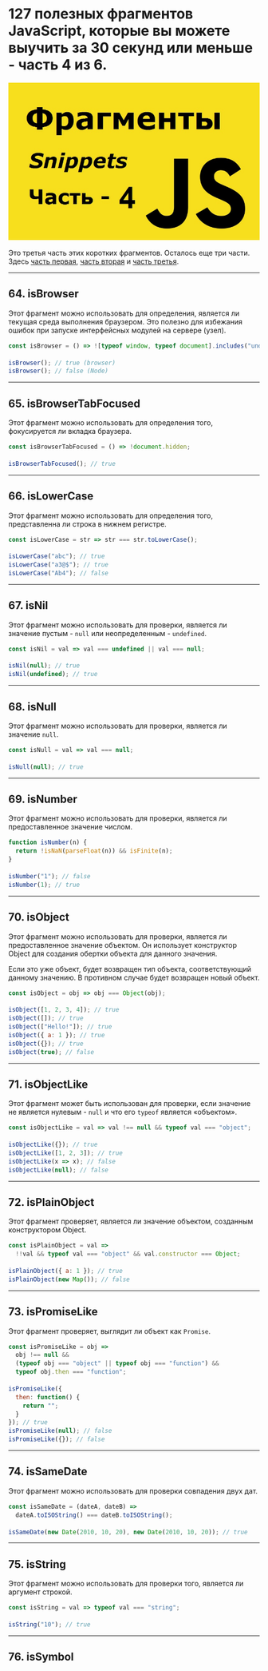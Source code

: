 # 127 полезных фрагментов JavaScript, которые вы можете выучить за 30 секунд или меньше - часть 4 из 6.

![logo](img/logo-4.jpg)

Это третья часть этих коротких фрагментов. Осталось еще три части. Здесь [часть первая](https://github.com/YaroslavW/trening-js/blob/master/Texts/JS-Snippets/1-part.md), [часть вторая](https://github.com/YaroslavW/trening-js/blob/master/Texts/JS-Snippets/2-part.md) и [часть третья](https://github.com/YaroslavW/trening-js/blob/master/Texts/JS-Snippets/3-part.md).

---

## 64. isBrowser

Этот фрагмент можно использовать для определения, является ли текущая среда выполнения браузером. Это полезно для избежания ошибок при запуске интерфейсных модулей на сервере (узел).

```javascript
const isBrowser = () => ![typeof window, typeof document].includes("undefined");

isBrowser(); // true (browser)
isBrowser(); // false (Node)
```

---

## 65. isBrowserTabFocused

Этот фрагмент можно использовать для определения того, фокусируется ли вкладка браузера.

```javascript
const isBrowserTabFocused = () => !document.hidden;

isBrowserTabFocused(); // true
```

---

## 66. isLowerCase

Этот фрагмент можно использовать для определения того, представленна ли строка в нижнем регистре.

```javascript
const isLowerCase = str => str === str.toLowerCase();

isLowerCase("abc"); // true
isLowerCase("a3@$"); // true
isLowerCase("Ab4"); // false
```

---

## 67. isNil

Этот фрагмент можно использовать для проверки, является ли значение пустым - `null` или неопределенным - `undefined`.

```javascript
const isNil = val => val === undefined || val === null;

isNil(null); // true
isNil(undefined); // true
```

---

## 68. isNull

Этот фрагмент можно использовать для проверки, является ли значение `null`.

```javascript
const isNull = val => val === null;

isNull(null); // true
```

---

## 69. isNumber

Этот фрагмент можно использовать для проверки, является ли предоставленное значение числом.

```javascript
function isNumber(n) {
  return !isNaN(parseFloat(n)) && isFinite(n);
}

isNumber("1"); // false
isNumber(1); // true
```

---

## 70. isObject

Этот фрагмент можно использовать для проверки, является ли предоставленное значение объектом. Он использует конструктор Object для создания обертки объекта для данного значения.

Если это уже объект, будет возвращен тип объекта, соответствующий данному значению. В противном случае будет возвращен новый объект.

```javascript
const isObject = obj => obj === Object(obj);

isObject([1, 2, 3, 4]); // true
isObject([]); // true
isObject(["Hello!"]); // true
isObject({ a: 1 }); // true
isObject({}); // true
isObject(true); // false
```

---

## 71. isObjectLike

Этот фрагмент может быть использован для проверки, если значение не является нулевым - `null` и что его `typeof` является «объектом».

```javascript
const isObjectLike = val => val !== null && typeof val === "object";

isObjectLike({}); // true
isObjectLike([1, 2, 3]); // true
isObjectLike(x => x); // false
isObjectLike(null); // false
```

---

## 72. isPlainObject

Этот фрагмент проверяет, является ли значение объектом, созданным конструктором Object.

```javascript
const isPlainObject = val =>
  !!val && typeof val === "object" && val.constructor === Object;

isPlainObject({ a: 1 }); // true
isPlainObject(new Map()); // false
```

---

## 73. isPromiseLike

Этот фрагмент проверяет, выглядит ли объект как `Promise`.

```javascript
const isPromiseLike = obj =>
  obj !== null &&
  (typeof obj === "object" || typeof obj === "function") &&
  typeof obj.then === "function";

isPromiseLike({
  then: function() {
    return "";
  }
}); // true
isPromiseLike(null); // false
isPromiseLike({}); // false
```

---

## 74. isSameDate

Этот фрагмент можно использовать для проверки совпадения двух дат.

```javascript
const isSameDate = (dateA, dateB) =>
  dateA.toISOString() === dateB.toISOString();

isSameDate(new Date(2010, 10, 20), new Date(2010, 10, 20)); // true
```

---

## 75. isString

Этот фрагмент можно использовать для проверки того, является ли аргумент строкой.

```javascript
const isString = val => typeof val === "string";

isString("10"); // true
```

---

## 76. isSymbol
